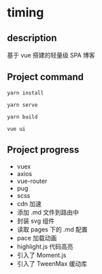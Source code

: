 # timing

## description

基于 vue 搭建的轻量级 SPA 博客

## Project command

```
yarn install

yarn serve

yarn build

vue ui
```

<!-- npx browserslist 查看浏览器css兼容情况 -->
<!--
yarn build
git add -f dist
git commit -am ''
git subtree push --prefix dist origin gh-pages

// 如果 gh-pages 需要 pull 执行 git pull --rebase origin master
-->

## Project progress

- vuex
- axios
- vue-router
- pug
- scss
- cdn 加速
- 添加 .md 文件到路由中
- 封装 svg 组件
- 读取 pages 下的 .md 配置
- pace 加载动画
- highlight.js 代码高亮
- 引入了 Moment.js
- 引入了 TweenMax 缓动库

